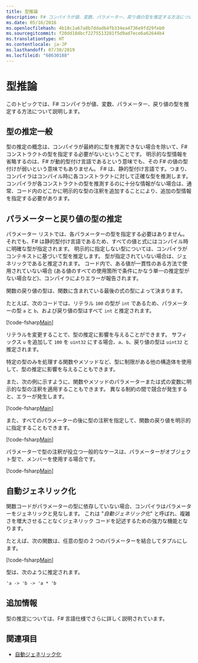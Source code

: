 ```yaml
---
title: 型推論
description: F# コンパイラが値、変数、パラメーター、戻り値の型を推定する方法について説明します。
ms.date: 05/16/2016
ms.openlocfilehash: 4b18c1a67a8b7ddadb4fb334ea4736e9fd29feb0
ms.sourcegitcommit: f20dd18dbcf2275513281f5d9ad7ece6a62644b4
ms.translationtype: HT
ms.contentlocale: ja-JP
ms.lasthandoff: 07/30/2019
ms.locfileid: "68630188"
---
```

# <a name="type-inference"></a>型推論

このトピックでは、F# コンパイラが値、変数、パラメーター、戻り値の型を推定する方法について説明します。

## <a name="type-inference-in-general"></a>型の推定一般

型の推定の概念は、コンパイラが最終的に型を推測できない場合を除いて、F# コンストラクトの型を指定する必要がないということです。 明示的な型情報を省略するのは、F# が動的型付け言語であるという意味でも、その F# の値の型付けが弱いという意味でもありません。 F# は、静的型付け言語です。つまり、コンパイラはコンパイル時に各コンストラクトに対して正確な型を推測します。 コンパイラが各コンストラクトの型を推測するのに十分な情報がない場合は、通常、コード内のどこかに明示的な型の注釈を追加することにより、追加の型情報を指定する必要があります。

## <a name="inference-of-parameter-and-return-types"></a>パラメーターと戻り値の型の推定

パラメーター リストでは、各パラメーターの型を指定する必要はありません。 それでも、F# は静的型付け言語であるため、すべての値と式にはコンパイル時に明確な型が指定されます。 明示的に指定しない型については、コンパイラがコンテキストに基づいて型を推定します。 型が指定されていない場合は、ジェネリックであると推定されます。 コード内で、ある値が一貫性のある方法で使用されていない場合 (ある値のすべての使用箇所で条件にかなう単一の推定型がない場合など)、コンパイラによりエラーが報告されます。

関数の戻り値の型は、関数に含まれている最後の式の型によって決まります。

たとえば、次のコードでは、リテラル `100` の型が `int` であるため、パラメーターの型 `a` と `b`、および戻り値の型はすべて `int` と推定されます。

[!code-fsharp[Main](~/samples/snippets/fsharp/lang-ref-3/snippet301.fs)]

リテラルを変更することで、型の推定に影響を与えることができます。 サフィックス `u` を追加して `100` を `uint32` にする場合、`a`、`b`、戻り値の型は `uint32` と推定されます。

特定の型のみを処理する関数やメソッドなど、型に制限がある他の構造体を使用して、型の推定に影響を与えることもできます。

また、次の例に示すように、関数やメソッドのパラメーターまたは式の変数に明示的な型の注釈を適用することもできます。 異なる制約の間で競合が発生すると、エラーが発生します。

[!code-fsharp[Main](~/samples/snippets/fsharp/lang-ref-3/snippet302.fs)]

また、すべてのパラメーターの後に型の注釈を指定して、関数の戻り値を明示的に指定することもできます。

[!code-fsharp[Main](~/samples/snippets/fsharp/lang-ref-3/snippet303.fs)]

パラメーターで型の注釈が役立つ一般的なケースは、パラメーターがオブジェクト型で、メンバーを使用する場合です。

[!code-fsharp[Main](~/samples/snippets/fsharp/lang-ref-3/snippet304.fs)]

## <a name="automatic-generalization"></a>自動ジェネリック化

関数コードがパラメーターの型に依存していない場合、コンパイラはパラメーターをジェネリックと見なします。 これは "*自動ジェネリック化*" と呼ばれ、複雑さを増大させることなくジェネリック コードを記述するための強力な機能となります。

たとえば、次の関数は、任意の型の 2 つのパラメーターを結合してタプルにします。

[!code-fsharp[Main](~/samples/snippets/fsharp/lang-ref-3/snippet305.fs)]

型は、次のように推定されます。

```fsharp
'a -> 'b -> 'a * 'b
```

## <a name="additional-information"></a>追加情報

型の推定については、F# 言語仕様でさらに詳しく説明されています。

## <a name="see-also"></a>関連項目

- [自動ジェネリック化](./generics/automatic-generalization.md)
